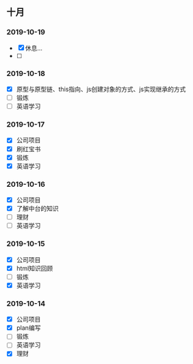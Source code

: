 ## 十月


### 2019-10-19
- [x] 休息...
- [ ] 

### 2019-10-18
- [x] 原型与原型链、this指向、js创建对象的方式、js实现继承的方式
- [ ] 锻炼
- [ ] 英语学习

### 2019-10-17
- [x] 公司项目
- [x] 刷红宝书
- [x] 锻炼
- [x] 英语学习

### 2019-10-16
- [x] 公司项目
- [x] 了解中台的知识
- [ ] 理财
- [ ] 英语学习

### 2019-10-15
- [x] 公司项目
- [x] html知识回顾
- [ ] 锻炼
- [X] 英语学习

### 2019-10-14
- [x] 公司项目
- [x] plan编写
- [ ] 锻炼
- [ ] 英语学习
- [x] 理财
